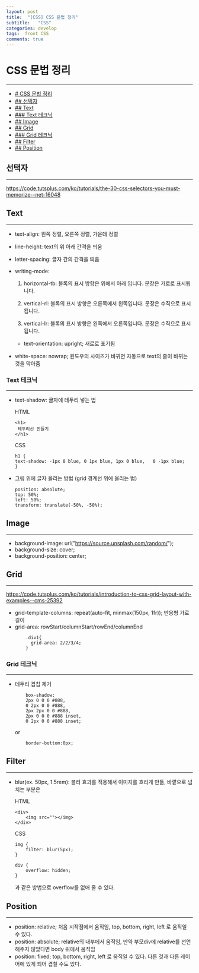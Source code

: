 ```yaml
---
layout: post
title:  "[CSS] CSS 문법 정리"
subtitle:   "CSS"
categories: develop
tags:  front CSS
comments: true
---
```


# CSS 문법 정리
---
- [# CSS 문법 정리](#-css-문법-정리)
- [## 선택자](#-선택자)
- [## Text](#-text)
- [### Text 테크닉](#-text-테크닉)
- [## Image](#-image)
- [## Grid](#-grid)
- [### Grid 테크닉](#-grid-테크닉)
- [## Filter](#-filter)
- [## Position](#-position)



## 선택자
---
https://code.tutsplus.com/ko/tutorials/the-30-css-selectors-you-must-memorize--net-16048

## Text
---
- text-align: 왼쪽 정렬, 오른쪽 정렬, 가운데 정렬
- line-height: text의 위 아래 간격을 띄움
- letter-spacing: 글자 간의 간격을 띄움
- writing-mode:

    1. horizontal-tb: 블록의 표시 방향은 위에서 아래 입니다. 문장은 가로로 표시됩니다.

    1. vertical-rl: 블록의 표시 방향은 오른쪽에서 왼쪽입니다. 문장은 수직으로 표시됩니다.

    1. vertical-lr: 블록의 표시 방향은 왼쪽에서 오른쪽입니다. 문장은 수직으로 표시됩니다.
   
  - text-orientation: upright; 새로로 표기됨
- white-space: nowrap; 윈도우의 사이즈가 바뀌면 자동으로 text의 줄이 바뀌는 것을 막아줌

### Text 테크닉
---
- text-shadow: 글자에 테두리 넣는 법
  
    HTML
    ```
    <h1>
     테두리선 만들기
    </h1>
    ```
    CSS
    ```
    h1 {
    text-shadow: -1px 0 blue, 0 1px blue, 1px 0 blue,   0 -1px blue;
    }
    ```
- 그림 위에 글자 올리는 방법 (grid 경계선 위에 올리는 법)

    ```
    position: absolute;
    top: 50%;
    left: 50%;
    transform: translate(-50%, -50%);
    ```

## Image
---
- background-image: url("https://source.unsplash.com/random/");
- background-size: cover;
- background-position: center;

## Grid
---
https://code.tutsplus.com/ko/tutorials/introduction-to-css-grid-layout-with-examples--cms-25392

- grid-template-columns: repeat(auto-fit, minmax(150px, 1fr)); 반응형 가로 길이
- grid-area: rowStart/columnStart/rowEnd/columnEnd
    ```
        .div1{
          grid-area: 2/2/3/4;
        }
    ```


### Grid 테크닉
---
- 테두리 겹칩 제거
    ```
        box-shadow: 
        2px 0 0 0 #888, 
        0 2px 0 0 #888, 
        2px 2px 0 0 #888,
        2px 0 0 0 #888 inset, 
        0 2px 0 0 #888 inset;
    ```
    or
    ```
        border-bottom:0px;
    ```

## Filter
---
- blur(ex. 50px, 1.5rem): 블러 효과를 적용해서 이미지를 흐리게 만듦, 바깥으로 넘치는 부분은

    HTML
    ```
    <div>
        <img src=""></img>
    </div>
    ```

    CSS
    ```
    img {
        filter: blur(5px);
    }

    div {
        overflow: hidden;
    }
    ```
    과 같은 방법으로 overflow를 없애 줄 수 있다.


## Position
---
- position: relative; 처음 시작점에서 움직임, top, bottom, right, left 로 움직일 수 있다.
- position: absolute; relative의 내부에서 움직임, 만약 부모div에 relative를 선언해주지 않았다면 body 위에서 움직임
- position: fixed; top, bottom, right, left 로 움직일 수 있다. 다른 것과 다른 레이어에 있게 되어 겹칠 수도 있다.